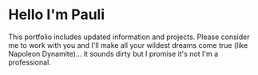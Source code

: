 # Hello I'm Pauli

This portfolio includes updated information and projects. Please consider me to work with you and I'll make all your wildest dreams come true (like Napoleon Dynamite)... it sounds dirty but I promise it's not I'm a professional.

